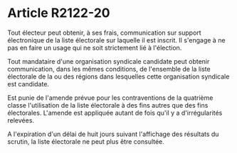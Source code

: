 # Article R2122-20

Tout électeur peut obtenir, à ses frais, communication sur support électronique de la liste électorale sur laquelle il est inscrit. Il s'engage à ne pas en faire un usage qui ne soit strictement lié à l'élection. 
  
   
Tout mandataire d'une organisation syndicale candidate peut obtenir communication, dans les mêmes conditions, de l'ensemble de la liste électorale de la ou des régions dans lesquelles cette organisation syndicale est candidate. 
  
   
Est punie de l'amende prévue pour les contraventions de la quatrième classe l'utilisation de la liste électorale à des fins autres que des fins électorales. L'amende est appliquée autant de fois qu'il y a d'irrégularités relevées. 
  
   
A l'expiration d'un délai de huit jours suivant l'affichage des résultats du scrutin, la liste électorale ne peut plus être consultée.